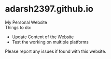 # adarsh2397.github.io
My Personal Website<br />
Things to do:
- Update Content of the Website
- Test the working on multiple platforms

Please report any issues if found with this website.
